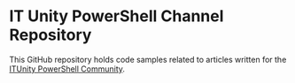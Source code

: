 IT Unity PowerShell Channel Repository
======================================

This GitHub repository holds code samples related to articles written for the [ITUnity PowerShell Community](http://www.itunity.com/).
